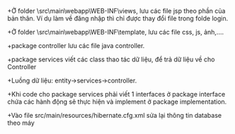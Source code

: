 +Ở folder \src\main\webapp\WEB-INF\views, lưu các file jsp theo phần của bản thân. Ví dụ làm về đăng nhập thì chỉ được thay đổi file trong folde login.

+Ở folder \src\main\webapp\WEB-INF\template, lưu các file css, js, ảnh,....

+package controller lưu các file java controller.

+package services viết các class thao tác dữ liệu, để trả dữ liệu về cho Controller

+Luồng dữ liệu: entity->services->controller.

+Khi code cho package services phải viết 1 interfaces ở package interface chứa các hành động sẽ thực hiện và implement ở package implementation.

+Vào file src/main/resources/hibernate.cfg.xml sửa lại thông tin database theo máy
